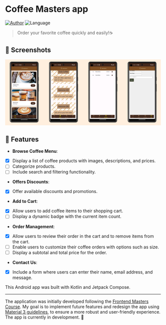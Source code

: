 ﻿# Coffee Masters app

[![Author](https://img.shields.io/badge/author-jaquedreyer-99461c?style=flat-square)](https://github.com/jaquedreyer)
![Language](https://img.shields.io/badge/language-Kotlin-99461c?style=flat-square)

> Order your favorite coffee quickly and easily!:coffee:

## :iphone: Screenshots
![Screenshot](screenshots/screenshots1.png)

## :rocket: Features
* **Browse Coffee Menu**: 
* [X] Display a list of coffee products with images, descriptions, and prices. 
* [ ] Categorize products.
* [ ] Include search and filtering functionality.
* **Offers Discounts**:
* [X] Offer available discounts and promotions.
* **Add to Cart**:
* [X] Allow users to add coffee items to their shopping cart.
* [ ] Display a dynamic badge with the current item count.
* **Order Management**:
* [X] Allow users to review their order in the cart and to remove items from the cart.
* [ ] Enable users to customize their coffee orders with options such as size.
* [ ] Display a subtotal and total price for the order.
* **Contact Us**:
* [X] Include a form where users can enter their name, email address, and message.


This Android app was built with Kotlin and Jetpack Compose.


---
The application was initially developed following the [Frontend Masters Course](https://frontendmasters.com/courses/android-kotlin/). My goal is to implement future features and redesign the app using [Material 3 guidelines](https://m3.material.io/), to ensure a more robust and user-friendly experience. The app is currently in development. :construction:
